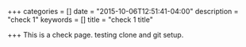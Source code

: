 +++
categories = []
date = "2015-10-06T12:51:41-04:00"
description = "check 1"
keywords = []
title = "check 1 title"

+++
This is a check page. testing clone and git setup.
